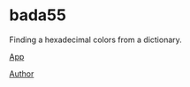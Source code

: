 bada55
======

Finding a hexadecimal colors from a dictionary.

[App](http://jupegarnica.github.io/meaningfulcolors/app/)

[Author](http://jupegarnica.com)